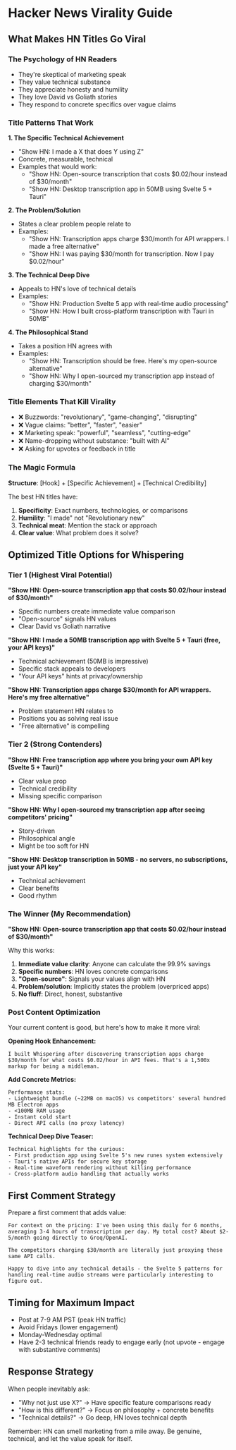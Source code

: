 # Hacker News Virality Guide

## What Makes HN Titles Go Viral

### The Psychology of HN Readers
- They're skeptical of marketing speak
- They value technical substance
- They appreciate honesty and humility
- They love David vs Goliath stories
- They respond to concrete specifics over vague claims

### Title Patterns That Work

**1. The Specific Technical Achievement**
- "Show HN: I made a X that does Y using Z"
- Concrete, measurable, technical
- Examples that would work:
  - "Show HN: Open-source transcription that costs $0.02/hour instead of $30/month"
  - "Show HN: Desktop transcription app in 50MB using Svelte 5 + Tauri"

**2. The Problem/Solution**
- States a clear problem people relate to
- Examples:
  - "Show HN: Transcription apps charge $30/month for API wrappers. I made a free alternative"
  - "Show HN: I was paying $30/month for transcription. Now I pay $0.02/hour"

**3. The Technical Deep Dive**
- Appeals to HN's love of technical details
- Examples:
  - "Show HN: Production Svelte 5 app with real-time audio processing"
  - "Show HN: How I built cross-platform transcription with Tauri in 50MB"

**4. The Philosophical Stand**
- Takes a position HN agrees with
- Examples:
  - "Show HN: Transcription should be free. Here's my open-source alternative"
  - "Show HN: Why I open-sourced my transcription app instead of charging $30/month"

### Title Elements That Kill Virality
- ❌ Buzzwords: "revolutionary", "game-changing", "disrupting"
- ❌ Vague claims: "better", "faster", "easier"
- ❌ Marketing speak: "powerful", "seamless", "cutting-edge"
- ❌ Name-dropping without substance: "built with AI"
- ❌ Asking for upvotes or feedback in title

### The Magic Formula

**Structure**: [Hook] + [Specific Achievement] + [Technical Credibility]

The best HN titles have:
1. **Specificity**: Exact numbers, technologies, or comparisons
2. **Humility**: "I made" not "Revolutionary new"
3. **Technical meat**: Mention the stack or approach
4. **Clear value**: What problem does it solve?

## Optimized Title Options for Whispering

### Tier 1 (Highest Viral Potential)

**"Show HN: Open-source transcription app that costs $0.02/hour instead of $30/month"**
- Specific numbers create immediate value comparison
- "Open-source" signals HN values
- Clear David vs Goliath narrative

**"Show HN: I made a 50MB transcription app with Svelte 5 + Tauri (free, your API keys)"**
- Technical achievement (50MB is impressive)
- Specific stack appeals to developers
- "Your API keys" hints at privacy/ownership

**"Show HN: Transcription apps charge $30/month for API wrappers. Here's my free alternative"**
- Problem statement HN relates to
- Positions you as solving real issue
- "Free alternative" is compelling

### Tier 2 (Strong Contenders)

**"Show HN: Free transcription app where you bring your own API key (Svelte 5 + Tauri)"**
- Clear value prop
- Technical credibility
- Missing specific comparison

**"Show HN: Why I open-sourced my transcription app after seeing competitors' pricing"**
- Story-driven
- Philosophical angle
- Might be too soft for HN

**"Show HN: Desktop transcription in 50MB - no servers, no subscriptions, just your API key"**
- Technical achievement
- Clear benefits
- Good rhythm

### The Winner (My Recommendation)

**"Show HN: Open-source transcription app that costs $0.02/hour instead of $30/month"**

Why this works:
1. **Immediate value clarity**: Anyone can calculate the 99.9% savings
2. **Specific numbers**: HN loves concrete comparisons
3. **"Open-source"**: Signals your values align with HN
4. **Problem/solution**: Implicitly states the problem (overpriced apps)
5. **No fluff**: Direct, honest, substantive

### Post Content Optimization

Your current content is good, but here's how to make it more viral:

**Opening Hook Enhancement:**
```
I built Whispering after discovering transcription apps charge $30/month for what costs $0.02/hour in API fees. That's a 1,500x markup for being a middleman.
```

**Add Concrete Metrics:**
```
Performance stats:
- Lightweight bundle (~22MB on macOS) vs competitors' several hundred MB Electron apps
- <100MB RAM usage
- Instant cold start
- Direct API calls (no proxy latency)
```

**Technical Deep Dive Teaser:**
```
Technical highlights for the curious:
- First production app using Svelte 5's new runes system extensively
- Tauri's native APIs for secure key storage
- Real-time waveform rendering without killing performance
- Cross-platform audio handling that actually works
```

## First Comment Strategy

Prepare a first comment that adds value:

```
For context on the pricing: I've been using this daily for 6 months, averaging 3-4 hours of transcription per day. My total cost? About $2-5/month going directly to Groq/OpenAI.

The competitors charging $30/month are literally just proxying these same API calls.

Happy to dive into any technical details - the Svelte 5 patterns for handling real-time audio streams were particularly interesting to figure out.
```

## Timing for Maximum Impact

- Post at 7-9 AM PST (peak HN traffic)
- Avoid Fridays (lower engagement)
- Monday-Wednesday optimal
- Have 2-3 technical friends ready to engage early (not upvote - engage with substantive comments)

## Response Strategy

When people inevitably ask:
- "Why not just use X?" → Have specific feature comparisons ready
- "How is this different?" → Focus on philosophy + concrete benefits
- "Technical details?" → Go deep, HN loves technical depth

Remember: HN can smell marketing from a mile away. Be genuine, technical, and let the value speak for itself.